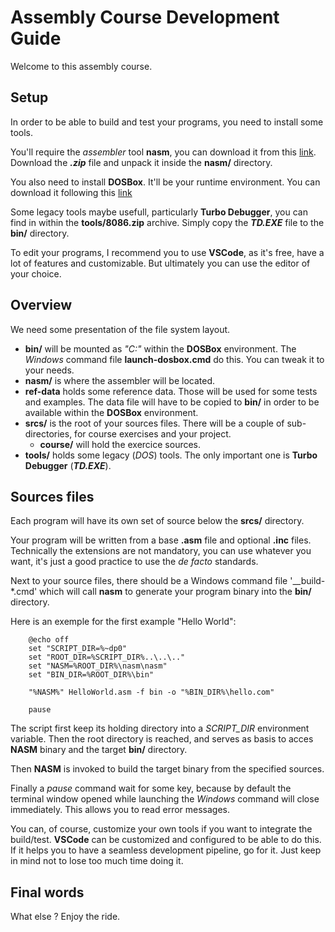 # Assembly Course Development Guide

Welcome to this assembly course.

## Setup

In order to be able to build and test your programs, you need to install some tools.

You'll require the _assembler_ tool **nasm**, you can download it from this [link](https://www.nasm.us/). Download the
**_.zip_** file and unpack it inside the **nasm/** directory.

You also need to install **DOSBox**. It'll be your runtime environment. You can download it following this [link](https://www.dosbox.com/download.php?main=1)

Some legacy tools maybe usefull, particularly **Turbo Debugger**, you can find in within the **tools/8086.zip** archive. Simply copy the **_TD.EXE_** file
to the **bin/** directory.

To edit your programs, I recommend you to use **VSCode**, as it's free, have a lot of features and customizable. But ultimately you can use the editor of your choice.

## Overview

We need some presentation of the file system layout.

 * **bin/** will be mounted as _"C:"_ within the **DOSBox** environment. The _Windows_ command file **launch-dosbox.cmd** do this. You can tweak it to your needs.
 * **nasm/** is where the assembler will be located.
 * **ref-data** holds some reference data. Those will be used for some tests and examples. The data file will have to be copied to **bin/** in order to be available within the **DOSBox** environment.
 * **srcs/** is the root of your sources files. There will be a couple of sub-directories, for course exercises and your project.
   * **course/** will hold the exercice sources.
 * **tools/** holds some legacy (_DOS_) tools. The only important one is **Turbo Debugger** (**_TD.EXE_**).

## Sources files

Each program will have its own set of source below the **srcs/** directory.

Your program will be written from a base __.asm__ file and optional __.inc__ files. Technically the extensions are not mandatory, you can use whatever you want, it's just a good practice to use the
_de facto_ standards.

Next to your source files, there should be a Windows command file '__build-*.cmd' which will call **nasm** to generate your program binary into the **bin/** directory.

Here is an exemple for the first example "Hello World":

        @echo off
        set "SCRIPT_DIR=%~dp0"
        set "ROOT_DIR=%SCRIPT_DIR%..\..\.."
        set "NASM=%ROOT_DIR%\nasm\nasm"
        set "BIN_DIR=%ROOT_DIR%\bin"

        "%NASM%" HelloWorld.asm -f bin -o "%BIN_DIR%\hello.com"

        pause

The script first keep its holding directory into a _SCRIPT\_DIR_ environment variable. Then the root directory is reached, and serves as basis to acces **NASM** binary and the target **bin/** directory.

Then **NASM** is invoked to build the target binary from the specified sources.

Finally a _pause_ command wait for some key, because by default the terminal window opened while launching the _Windows_ command will close immediately. This allows you to read error messages.

You can, of course, customize your own tools if you want to integrate the build/test. **VSCode** can be customized and configured to be able to do this. If it helps you to have a seamless development pipeline, go for it.
Just keep in mind not to lose too much time doing it.

## Final words

What else ? Enjoy the ride.

